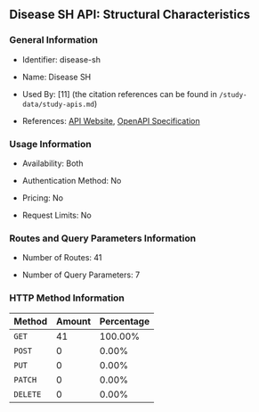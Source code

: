 ## Disease SH API: Structural Characteristics

### General Information

- Identifier: disease-sh

- Name: Disease SH

- Used By: [11] (the citation references can be found in `/study-data/study-apis.md`)

- References: [API Website](https://disease.sh), [OpenAPI Specification](https://disease.sh/apidocs/swagger_v3.json)

### Usage Information

- Availability: Both

- Authentication Method: No

- Pricing: No

- Request Limits: No

### Routes and Query Parameters Information

- Number of Routes: 41

- Number of Query Parameters: 7

### HTTP Method Information

| Method | Amount | Percentage |
|--------|--------|------------|
| `GET` | 41 | 100.00% |
| `POST` | 0 | 0.00% |
| `PUT` | 0 | 0.00% |
| `PATCH` | 0 | 0.00% |
| `DELETE` | 0 | 0.00% |

